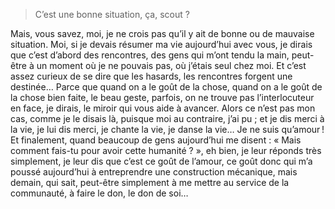 > C’est une bonne situation, ça, scout ?

Mais, vous savez, moi, je ne crois pas qu’il y ait de bonne ou de mauvaise situation. Moi, si je devais résumer ma vie aujourd’hui avec vous, je dirais que c’est d’abord des rencontres, des gens qui m’ont tendu la main, peut-être à un moment où je ne pouvais pas, où j’étais seul chez moi. Et c’est assez curieux de se dire que les hasards, les rencontres forgent une destinée… Parce que quand on a le goût de la chose, quand on a le goût de la chose bien faite, le beau geste, parfois, on ne trouve pas l’interlocuteur en face, je dirais, le miroir qui vous aide à avancer. Alors ce n’est pas mon cas, comme je le disais là, puisque moi au contraire, j’ai pu ; et je dis merci à la vie, je lui dis merci, je chante la vie, je danse la vie… Je ne suis qu’amour ! Et finalement, quand beaucoup de gens aujourd’hui me disent : « Mais comment fais-tu pour avoir cette humanité ? », eh bien, je leur réponds très simplement, je leur dis que c’est ce goût de l’amour, ce goût donc qui m’a poussé aujourd’hui à entreprendre une construction mécanique, mais demain, qui sait, peut-être simplement à me mettre au service de la communauté, à faire le don, le don de soi…
